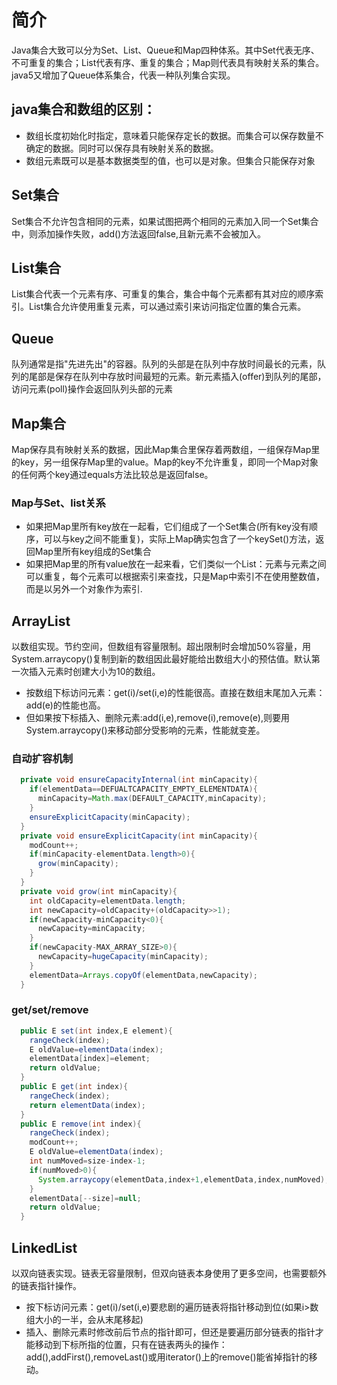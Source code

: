 # 简介
Java集合大致可以分为Set、List、Queue和Map四种体系。其中Set代表无序、不可重复的集合；List代表有序、重复的集合；Map则代表具有映射关系的集合。java5又增加了Queue体系集合，代表一种队列集合实现。
## java集合和数组的区别：
* 数组长度初始化时指定，意味着只能保存定长的数据。而集合可以保存数量不确定的数据。同时可以保存具有映射关系的数据。
* 数组元素既可以是基本数据类型的值，也可以是对象。但集合只能保存对象
## Set集合
Set集合不允许包含相同的元素，如果试图把两个相同的元素加入同一个Set集合中，则添加操作失败，add()方法返回false,且新元素不会被加入。
## List集合
List集合代表一个元素有序、可重复的集合，集合中每个元素都有其对应的顺序索引。List集合允许使用重复元素，可以通过索引来访问指定位置的集合元素。
## Queue
队列通常是指"先进先出"的容器。队列的头部是在队列中存放时间最长的元素，队列的尾部是保存在队列中存放时间最短的元素。新元素插入(offer)到队列的尾部，访问元素(poll)操作会返回队列头部的元素
## Map集合
Map保存具有映射关系的数据，因此Map集合里保存着两数组，一组保存Map里的key，另一组保存Map里的value。Map的key不允许重复，即同一个Map对象的任何两个key通过equals方法比较总是返回false。
### Map与Set、list关系
* 如果把Map里所有key放在一起看，它们组成了一个Set集合(所有key没有顺序，可以与key之间不能重复)，实际上Map确实包含了一个keySet()方法，返回Map里所有key组成的Set集合
* 如果把Map里的所有value放在一起来看，它们类似一个List：元素与元素之间可以重复，每个元素可以根据索引来查找，只是Map中索引不在使用整数值，而是以另外一个对象作为索引.
## ArrayList
以数组实现。节约空间，但数组有容量限制。超出限制时会增加50%容量，用System.arraycopy()复制到新的数组因此最好能给出数组大小的预估值。默认第一次插入元素时创建大小为10的数组。
* 按数组下标访问元素：get(i)/set(i,e)的性能很高。直接在数组末尾加入元素：add(e)的性能也高。
* 但如果按下标插入、删除元素:add(i,e),remove(i),remove(e),则要用System.arraycopy()来移动部分受影响的元素，性能就变差。
### 自动扩容机制
```java
  private void ensureCapacityInternal(int minCapacity){
    if(elementData==DEFUALTCAPACITY_EMPTY_ELEMENTDATA){
      minCapacity=Math.max(DEFAULT_CAPACITY,minCapacity);
    }
    ensureExplicitCapacity(minCapacity);
  }
  private void ensureExplicitCapacity(int minCapacity){
    modCount++;
    if(minCapacity-elementData.length>0){
      grow(minCapacity);
    }
  }
  private void grow(int minCapacity){
    int oldCapacity=elementData.length;
    int newCapacity=oldCapacity+(oldCapacity>>1);
    if(newCapacity-minCapacity<0){
      newCapacity=minCapacity;
    }
    if(newCapacity-MAX_ARRAY_SIZE>0){
      newCapacity=hugeCapacity(minCapacity);
    }
    elementData=Arrays.copyOf(elementData,newCapacity);
  }
```
### get/set/remove
```java
  public E set(int index,E element){
    rangeCheck(index);
    E oldValue=elementData(index);
    elementData[index]=element;
    return oldValue;
  }
  public E get(int index){
    rangeCheck(index);
    return elementData(index);
  }
  public E remove(int index){
    rangeCheck(index);
    modCount++;
    E oldValue=elementData(index);
    int numMoved=size-index-1;
    if(numMoved>0){
      System.arraycopy(elementData,index+1,elementData,index,numMoved);
    }
    elementData[--size]=null;
    return oldValue;
  }
```
## LinkedList
以双向链表实现。链表无容量限制，但双向链表本身使用了更多空间，也需要额外的链表指针操作。
* 按下标访问元素：get(i)/set(i,e)要悲剧的遍历链表将指针移动到位(如果i>数组大小的一半，会从末尾移起)
* 插入、删除元素时修改前后节点的指针即可，但还是要遍历部分链表的指针才能移动到下标所指的位置，只有在链表两头的操作：add(),addFirst(),removeLast()或用iterator()上的remove()能省掉指针的移动。



























